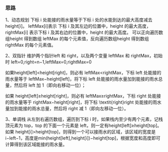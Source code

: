 ### 思路
1、动态规划 
下标 i 处能接的雨水量等于下标 i 处的水能到达的最大高度减去 height[i]。
leftMax[i]表示 下标 i 及其左边的位置中，height 的最大高度，rightMax[i] 表示下标 i 及其右边的位置中，height 的最大高度。
可以正向遍历数组height 得到数组 leftMax 的每个元素值，反向遍历数组height 得到数组 rightMax 的每个元素值。

2、双指针
维护两个指针left 和 right，以及两个变量 leftMax 和 rightMax，初始时 left=0,right=n−1,leftMax=0,rightMax=0

如果height[left]<height[right]，则必有 leftMax<rightMax，下标 left 处能接的雨水量等于 leftMax−height[left]，将下标 left 处能接的雨水量加到能接的雨水总量，然后将 left 加 1（即向右移动一位）；

如果 height[left]≥height[right]，则必有 leftMax≥rightMax，下标 right 处能接的雨水量等于 rightMax−height[right]，将下标 \textit{right}right 处能接的雨水量加到能接的雨水总量，然后将 right 减 1（即向左移动一位）。

3、单调栈
从左到右遍历数组，遍历到下标 i 时，如果栈内至少有两个元素，记栈顶元素为 top，top 的下面一个元素是 left，则一定有height[left]≥height[top]。如果 height[i]>height[top]，则得到一个可以接雨水的区域，该区域的宽度是i−left−1，高度是min(height[left],height[i])−height[top]，根据宽度和高度即可计算得到该区域能接的雨水量。



